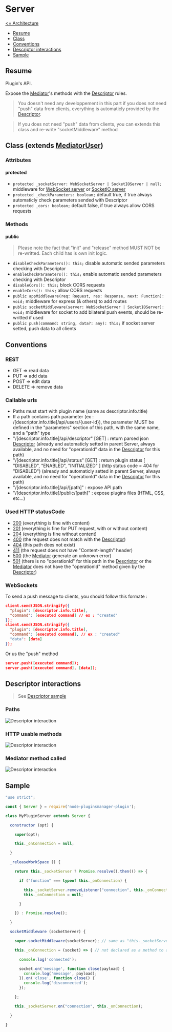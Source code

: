 # Server

[<= Architecture](./architecture.md)

* [Resume](#resume)
* [Class](#class-extends-mediatoruser)
* [Conventions](#conventions)
* [Descriptor interactions](#descriptor-interactions)
* [Sample](#sample)

## Resume

Plugin's API.

Expose the [Mediator](./Mediator.md)'s methods with the [Descriptor](./Descriptor.md) rules.

> You doesn't need any developpement in this part if you does not need "push" data from clients, everything is automaticly provided by the [Descriptor](./Descriptor.md).

> If you does not need "push" data from clients, you can extends this class and re-write "socketMiddleware" method

## Class (extends [MediatorUser](./MediatorUser.md))

### Attributes

#### protected

  * ``` protected _socketServer: WebSocketServer | SocketIOServer | null; ``` middleware for [WebSocket server](https://www.npmjs.com/package/ws) or [SocketIO server](https://www.npmjs.com/package/socket.io)
  * ``` protected _checkParameters: boolean; ``` default true, if true always automaticly check parameters sended with Descriptor
  * ``` protected _cors: boolean; ``` default false, if true always allow CORS requests

### Methods

#### public

> Please note the fact that "init" and "release" method MUST NOT be re-writted. Each child has is own init logic.

  * ``` disableCheckParameters(): this; ``` disable automatic sended parameters checking with Descriptor
  * ``` enableCheckParameters(): this; ``` enable automatic sended parameters checking with Descriptor
  * ``` disableCors(): this; ``` block CORS requests
  * ``` enableCors(): this; ``` allow CORS requests
  * ``` public appMiddleware(req: Request, res: Response, next: Function): void; ``` middleware for express (& others) to add routes
  * ``` public socketMiddleware(server: WebSocketServer | SocketIOServer): void; ``` middleware for socket to add bilateral push events, should be re-writted if used
  * ``` public push(command: string, data?: any): this; ``` if socket server setted, push data to all clients

## Conventions

### REST

  * GET => read data
  * PUT => add data
  * POST => edit data
  * DELETE => remove data

### Callable urls

  * Paths must start with plugin name (same as descriptor.info.title)
  * If a path contains path parameter (ex : /[descriptor.info.title]/api/users/{user-id}), the parameter MUST be defined in the "parameters" section of this path, with the same name, and a "path" type
  * "/[descriptor.info.title]/api/descriptor" [GET] : return parsed json [Descriptor](./Descriptor.md) (already and automaticly setted in parent Server, always available, and no need for "operationId" data in the [Descriptor](./Descriptor.md) for this path)
  * "/[descriptor.info.title]/api/status" [GET] : return plugin status [ "DISABLED", "ENABLED", "INITIALIZED" ] (http status code = 404 for "DISABLED") (already and automaticly setted in parent Server, always available, and no need for "operationId" data in the [Descriptor](./Descriptor.md) for this path)
  * "/[descriptor.info.title]/api/[path]" : expose API path
  * "/[descriptor.info.title]/public/[path]" : expose plugins files (HTML, CSS, etc...)

### Used HTTP statusCode

  * [200](https://developer.mozilla.org/fr/docs/Web/HTTP/Status/200) (everything is fine with content)
  * [201](https://developer.mozilla.org/fr/docs/Web/HTTP/Status/201) (everything is fine for PUT request, with or without content)
  * [204](https://developer.mozilla.org/fr/docs/Web/HTTP/Status/204) (everything is fine without content)
  * [400](https://developer.mozilla.org/fr/docs/Web/HTTP/Status/400) (the request does not match with the [Descriptor](./Descriptor.md))
  * [404](https://developer.mozilla.org/fr/docs/Web/HTTP/Status/404) (this path does not exist)
  * [411](https://developer.mozilla.org/fr/docs/Web/HTTP/Status/411) (the request does not have "Content-length" header)
  * [500](https://developer.mozilla.org/fr/docs/Web/HTTP/Status/500) (the [Mediator](./Mediator.md) generate an unknown error)
  * [501](https://developer.mozilla.org/fr/docs/Web/HTTP/Status/501) (there is no "operationId" for this path in the [Descriptor](./Descriptor.md) or the [Mediator](./Mediator.md) does not have the "operationId" method given by the [Descriptor](./Descriptor.md))

### WebSockets

To send a push message to clients, you should follow this formate :
```json
client.send(JSON.stringify({
  "plugin": [descriptor.info.title],
  "command": [executed command] // ex : "created"
});
client.send(JSON.stringify({
  "plugin": [descriptor.info.title],
  "command": [executed command], // ex : "created"
  "data": [data]
});
```

Or us the "push" method
```json
server.push([executed command]);
server.push([executed command], [data]);
```

## Descriptor interactions

> See [Descriptor sample](./Descriptor.json)

### Paths

![Descriptor interaction](./pictures/Server_DescriptorInteraction_1.jpg)

### HTTP usable methods

![Descriptor interaction](./pictures/Server_DescriptorInteraction_2.jpg)

### Mediator method called

![Descriptor interaction](./pictures/Mediator_DescriptorInteraction_1.jpg)

## Sample

```javascript
"use strict";

const { Server } = require('node-pluginsmanager-plugin');

class MyPluginServer extends Server {

  constructor (opt) {

    super(opt);

    this._onConnection = null;

  }

  _releaseWorkSpace () {

    return this._socketServer ? Promise.resolve().then(() => {

      if ("function" === typeof this._onConnection) {

        this._socketServer.removeListener("connection", this._onConnection);
        this._onConnection = null;

      }

    }) : Promise.resolve();

  }

  socketMiddleware (socketServer) {

    super.socketMiddleware(socketServer); // same as "this._socketServer = socketServer;"

    this._onConnection = (socket) => { // not declared as a method to avoid "this" reference problems

      console.log('connected');

      socket.on('message', function close(payload) {
        console.log('message', payload);
      }).on('close', function close() {
        console.log('disconnected');
      });

    };

    this._socketServer.on("connection", this._onConnection);

  }

}
```
